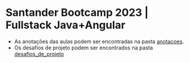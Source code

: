 # Santander Bootcamp 2023 | Fullstack Java+Angular
- As anotações das aulas podem ser encontradas na pasta [anotacoes](anotacoes/).
- Os desafios de projeto podem ser encontrados na pasta [desafios_de_projeto](desafios_de_projeto/)